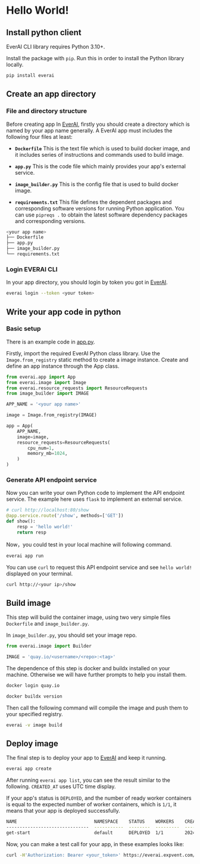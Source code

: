 # Hello World!

## Install python client

EverAI CLI library requires Python 3.10+.  

Install the package with `pip`. Run this in order to install the Python library locally.   
```bash
pip install everai
```

## Create an app directory
### File and directory structure
Before creating app In [EverAI](https://everai.expvent.com), firstly you should create a directory which is named by your app name generally. A EverAI app must includes the following four files at least:  

* **`Dockerfile`** This is the text file which is used to build docker image, and it includes series of instructions and commands used to build image.  

* **`app.py`** This is the code file which mainly provides your app's external service.  

* **`image_builder.py`** This is the config file that is used to build docker image.

* **`requirements.txt`** This file defines the dependent packages and corresponding software versions for running Python application. You can use `pipreqs .` to obtain the latest software dependency packages and corresponding versions.

```bash
<your app name>
├── Dockerfile
├── app.py
├── image_builder.py
└── requirements.txt
```

### Login EVERAI CLI
In your app directory, you should login by token you got in [EverAI](https://everai.expvent.com).  

```bash
everai login --token <your token>
```

## Write your app code in python
### Basic setup
There is an example code in [app.py](https://github.com/everai-example/get-start/blob/main/app.py).  

Firstly, import the required EverAI Python class library. Use the `Image.from_registry` static method to create a image instance. Create and define an app instance through the App class.  

```python
from everai.app import App
from everai.image import Image
from everai.resource_requests import ResourceRequests
from image_builder import IMAGE

APP_NAME = '<your app name>'

image = Image.from_registry(IMAGE)

app = App(
    APP_NAME,
    image=image,
    resource_requests=ResourceRequests(
        cpu_num=1,
        memory_mb=1024,
    )
)
```

### Generate API endpoint service

Now you can write your own Python code to implement the API endpoint service. The example here uses `flask` to implement an external service.  

```python
# curl http://localhost:80/show
@app.service.route('/show', methods=['GET'])
def show():
    resp = 'hello world!'
    return resp
```

Now，you could test in your local machine will following command.  

```bash
everai app run
```
You can use `curl` to request this API endpoint service and see `hello world!` displayed on your terminal. 

```bash
curl http://<your ip>/show
```

## Build image
This step will build the container image, using two very simple files `Dockerfile` and `image_builder.py`.  

In `image_builder.py`, you should set your image repo.  

```python
from everai.image import Builder

IMAGE = 'quay.io/<username>/<repo>:<tag>'
```
The dependence of this step is docker and buildx installed on your machine. Otherwise we will have further prompts to help you install them.  
```bash
docker login quay.io

docker buildx version
```
Then call the following command will compile the image and push them to your specified registry.  
```bash
everai -v image build
```

## Deploy image
The final step is to deploy your app to [EverAI](https://everai.expvent.com) and keep it running.
```bash
everai app create  
```
After running `everai app list`, you can see the result similar to the following. `CREATED_AT` uses UTC time display. 

If your app's status is `DEPLOYED`, and the number of ready worker containers is equal to the expected number of worker containers, which is `1/1`, it means that your app is deployed successfully.    
```bash
NAME                             NAMESPACE    STATUS    WORKERS    CREATED_AT
-------------------------------  -----------  --------  ---------  ------------------------
get-start                        default      DEPLOYED  1/1        2024-07-10T05:38:24+0000
```
Now, you can make a test call for your app, in these examples looks like:  
```bash
curl -H'Authorization: Bearer <your_token>' https://everai.expvent.com/api/routes/v1/<your namespace>/<your app name>/show
```